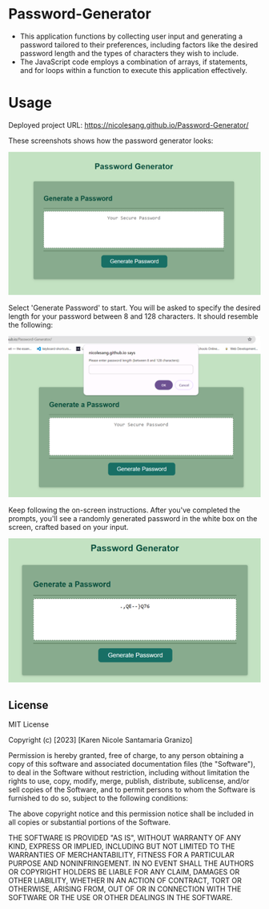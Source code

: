 # Password-Generator

- This application functions by collecting user input and generating a password tailored to their preferences, including factors like the desired password length and the types of characters they wish to include. 
- The JavaScript code employs a combination of arrays, if statements, and for loops within a function to execute this application effectively.


# Usage
Deployed project URL: 
https://nicolesang.github.io/Password-Generator/

These screenshots shows how the password generator looks:

![Desktop view](./assets/images/password.png)

Select 'Generate Password' to start. You will be asked to specify the desired length for your password between 8 and 128 characters. It should resemble the following:

![Desktop view](./assets/images/password-prompt.png)

Keep following the on-screen instructions. After you've completed the prompts, you'll see a randomly generated password in the white box on the screen, crafted based on your input.

![Desktop view](./assets/images/new-password.png)

## License
MIT License

Copyright (c) [2023] [Karen Nicole Santamaria Granizo]

Permission is hereby granted, free of charge, to any person obtaining a copy
of this software and associated documentation files (the "Software"), to deal
in the Software without restriction, including without limitation the rights
to use, copy, modify, merge, publish, distribute, sublicense, and/or sell
copies of the Software, and to permit persons to whom the Software is
furnished to do so, subject to the following conditions:

The above copyright notice and this permission notice shall be included in all
copies or substantial portions of the Software.

THE SOFTWARE IS PROVIDED "AS IS", WITHOUT WARRANTY OF ANY KIND, EXPRESS OR
IMPLIED, INCLUDING BUT NOT LIMITED TO THE WARRANTIES OF MERCHANTABILITY,
FITNESS FOR A PARTICULAR PURPOSE AND NONINFRINGEMENT. IN NO EVENT SHALL THE
AUTHORS OR COPYRIGHT HOLDERS BE LIABLE FOR ANY CLAIM, DAMAGES OR OTHER
LIABILITY, WHETHER IN AN ACTION OF CONTRACT, TORT OR OTHERWISE, ARISING FROM,
OUT OF OR IN CONNECTION WITH THE SOFTWARE OR THE USE OR OTHER DEALINGS IN THE
SOFTWARE.